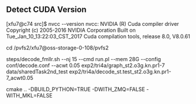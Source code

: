 

## Detect CUDA Version
[xfu7@c74 src]$ nvcc --version
nvcc: NVIDIA (R) Cuda compiler driver
Copyright (c) 2005-2016 NVIDIA Corporation
Built on Tue_Jan_10_13:22:03_CST_2017
Cuda compilation tools, release 8.0, V8.0.61

cd /pvfs2/xfu7@oss-storage-0-108/pvfs2


steps/decode_fmllr.sh --nj 15 --cmd run.pl --mem 28G --config conf/decode.conf --acwt 0.05 exp2/tri4a/graph_st2.o3g.kn.pr1-7 data/sharedTask2nd_test exp2/tri4a/decode_st.test_st2.o3g.kn.pr1-7_acwt0.05


cmake .. -DBUILD_PYTHON=TRUE -DWITH_ZMQ=FALSE -WITH_MKL=FALSE